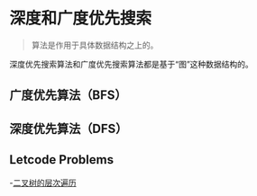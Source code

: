 # 深度和广度优先搜索

> 算法是作用于具体数据结构之上的。

深度优先搜索算法和广度优先搜索算法都是基于“图”这种数据结构的。

## 广度优先算法（BFS）


## 深度优先算法（DFS）


## Letcode Problems

-[二叉树的层次遍历](https://leetcode.cn/problems/binary-tree-level-order-traversal/#/description)
